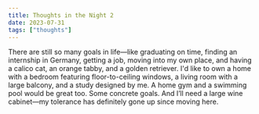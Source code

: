 ```yaml
---
title: Thoughts in the Night 2
date: 2023-07-31
tags: ["thoughts"]
---
```

There are still so many goals in life—like graduating on time, finding an internship in Germany, getting a job, moving into my own place, and having a calico cat, an orange tabby, and a golden retriever. I'd like to own a home with a bedroom featuring floor-to-ceiling windows, a living room with a large balcony, and a study designed by me. A home gym and a swimming pool would be great too. Some concrete goals. And I’ll need a large wine cabinet—my tolerance has definitely gone up since moving here.